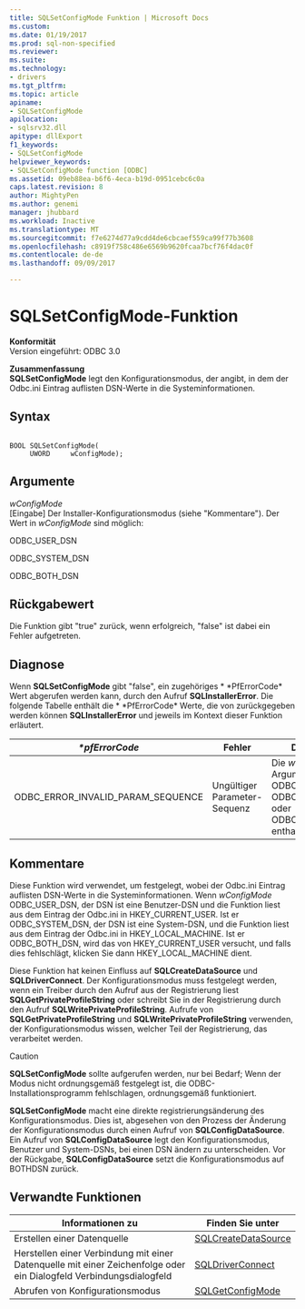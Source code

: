 ```yaml
---
title: SQLSetConfigMode Funktion | Microsoft Docs
ms.custom: 
ms.date: 01/19/2017
ms.prod: sql-non-specified
ms.reviewer: 
ms.suite: 
ms.technology:
- drivers
ms.tgt_pltfrm: 
ms.topic: article
apiname:
- SQLSetConfigMode
apilocation:
- sqlsrv32.dll
apitype: dllExport
f1_keywords:
- SQLSetConfigMode
helpviewer_keywords:
- SQLSetConfigMode function [ODBC]
ms.assetid: 09eb88ea-b6f6-4eca-b19d-0951cebc6c0a
caps.latest.revision: 8
author: MightyPen
ms.author: genemi
manager: jhubbard
ms.workload: Inactive
ms.translationtype: MT
ms.sourcegitcommit: f7e6274d77a9cdd4de6cbcaef559ca99f77b3608
ms.openlocfilehash: c8919f758c486e6569b9620fcaa7bcf76f4dac0f
ms.contentlocale: de-de
ms.lasthandoff: 09/09/2017

---
```

# <a name="sqlsetconfigmode-function"></a>SQLSetConfigMode-Funktion
**Konformität**  
 Version eingeführt: ODBC 3.0  
  
 **Zusammenfassung**  
 **SQLSetConfigMode** legt den Konfigurationsmodus, der angibt, in dem der Odbc.ini Eintrag auflisten DSN-Werte in die Systeminformationen.  
  
## <a name="syntax"></a>Syntax  
  
```  
  
BOOL SQLSetConfigMode(  
     UWORD     wConfigMode);  
```  
  
## <a name="arguments"></a>Argumente  
 *wConfigMode*  
 [Eingabe] Der Installer-Konfigurationsmodus (siehe "Kommentare"). Der Wert in *wConfigMode* sind möglich:  
  
 ODBC_USER_DSN  
  
 ODBC_SYSTEM_DSN  
  
 ODBC_BOTH_DSN  
  
## <a name="returns"></a>Rückgabewert  
 Die Funktion gibt "true" zurück, wenn erfolgreich, "false" ist dabei ein Fehler aufgetreten.  
  
## <a name="diagnostics"></a>Diagnose  
 Wenn **SQLSetConfigMode** gibt "false", ein zugehöriges * \*PfErrorCode* Wert abgerufen werden kann, durch den Aufruf **SQLInstallerError**. Die folgende Tabelle enthält die * \*PfErrorCode* Werte, die von zurückgegeben werden können **SQLInstallerError** und jeweils im Kontext dieser Funktion erläutert.  
  
|*\*pfErrorCode*|Fehler|Description|  
|---------------------|-----------|-----------------|  
|ODBC_ERROR_INVALID_PARAM_SEQUENCE|Ungültiger Parameter-Sequenz|Die *wConfigMode* Argument keine ODBC_USER_DSN, ODBC_SYSTEM_DSN oder ODBC_BOTH_DSN enthalten.|  
  
## <a name="comments"></a>Kommentare  
 Diese Funktion wird verwendet, um festgelegt, wobei der Odbc.ini Eintrag auflisten DSN-Werte in die Systeminformationen. Wenn *wConfigMode* ODBC_USER_DSN, der DSN ist eine Benutzer-DSN und die Funktion liest aus dem Eintrag der Odbc.ini in HKEY_CURRENT_USER. Ist er ODBC_SYSTEM_DSN, der DSN ist eine System-DSN, und die Funktion liest aus dem Eintrag der Odbc.ini in HKEY_LOCAL_MACHINE. Ist er ODBC_BOTH_DSN, wird das von HKEY_CURRENT_USER versucht, und falls dies fehlschlägt, klicken Sie dann HKEY_LOCAL_MACHINE dient.  
  
 Diese Funktion hat keinen Einfluss auf **SQLCreateDataSource** und **SQLDriverConnect**. Der Konfigurationsmodus muss festgelegt werden, wenn ein Treiber durch den Aufruf aus der Registrierung liest **SQLGetPrivateProfileString** oder schreibt Sie in der Registrierung durch den Aufruf **SQLWritePrivateProfileString**. Aufrufe von **SQLGetPrivateProfileString** und **SQLWritePrivateProfileString** verwenden, der Konfigurationsmodus wissen, welcher Teil der Registrierung, das verarbeitet werden.  
  
> [!CAUTION]  
>  **SQLSetConfigMode** sollte aufgerufen werden, nur bei Bedarf; Wenn der Modus nicht ordnungsgemäß festgelegt ist, die ODBC-Installationsprogramm fehlschlagen, ordnungsgemäß funktioniert.  
  
 **SQLSetConfigMode** macht eine direkte registrierungsänderung des Konfigurationsmodus. Dies ist, abgesehen von den Prozess der Änderung der Konfigurationsmodus durch einen Aufruf von **SQLConfigDataSource**. Ein Aufruf von **SQLConfigDataSource** legt den Konfigurationsmodus, Benutzer und System-DSNs, bei einen DSN ändern zu unterscheiden. Vor der Rückgabe, **SQLConfigDataSource** setzt die Konfigurationsmodus auf BOTHDSN zurück.  
  
## <a name="related-functions"></a>Verwandte Funktionen  
  
|Informationen zu|Finden Sie unter|  
|---------------------------|---------|  
|Erstellen einer Datenquelle|[SQLCreateDataSource](../../../odbc/reference/syntax/sqlcreatedatasource-function.md)|  
|Herstellen einer Verbindung mit einer Datenquelle mit einer Zeichenfolge oder ein Dialogfeld Verbindungsdialogfeld|[SQLDriverConnect](../../../odbc/reference/syntax/sqldriverconnect-function.md)|  
|Abrufen von Konfigurationsmodus|[SQLGetConfigMode](../../../odbc/reference/syntax/sqlgetconfigmode-function.md)|

